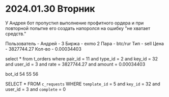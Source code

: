 # 2024.01.30 Вторник
У Андрея бот пропустил выполнение профитного ордера и при повторной попытке его создать напоролся на ошибку "не хватает средств."

Пользователь - Андрей - 3 
Биржа - exmo    2
Пара  - btc/rur
Тип  - sell 
Цена - 3827744.27
Кол-во - 0.00034403

select
    *
from
    t_orders
where
    pair_id = 11 and
    type_id = 2 and
    key_id = 32 and
    user_id = 3 and
    rate = 3827744.27 and
    amount = 0.00034403

bot_id 54 55 56

SELECT * FROM `c_requests` WHERE 
`template_id` = 5
and `key_id` = 32
and user_id = 3
and `complete` = 0

